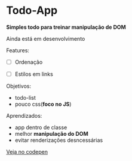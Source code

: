 # Todo-App

**Simples todo para treinar manipulação de DOM**

Ainda está em desenvolvimento

Features:
- [ ] Ordenação
- [ ] Estilos em links


Objetivos:
- todo-list 
- pouco css(**foco no JS**)

Aprendizados:
- app dentro de classe
- melhor **manipulação do DOM**
- evitar renderizações desncessárias

[Veja no codepen](https://codepen.io/Kprenel___/pen/zYXPBNm)
